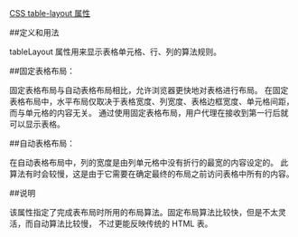 [CSS table-layout 属性](http://www.w3school.com.cn/cssref/pr_tab_table-layout.asp)


##定义和用法

tableLayout 属性用来显示表格单元格、行、列的算法规则。

##固定表格布局：

固定表格布局与自动表格布局相比，允许浏览器更快地对表格进行布局。
在固定表格布局中，水平布局仅取决于表格宽度、列宽度、表格边框宽度、单元格间距，而与单元格的内容无关。
通过使用固定表格布局，用户代理在接收到第一行后就可以显示表格。

##自动表格布局：

在自动表格布局中，列的宽度是由列单元格中没有折行的最宽的内容设定的。
此算法有时会较慢，这是由于它需要在确定最终的布局之前访问表格中所有的内容。

##说明

该属性指定了完成表布局时所用的布局算法。固定布局算法比较快，但是不太灵活，而自动算法比较慢，
不过更能反映传统的 HTML 表。